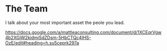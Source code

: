 # The Team
I talk about your most important asset the peole you lead.

https://docs.google.com/a/mattleaconsulting.com/document/d/1XCEqrVgw4b2XGiW2kidmjSdZDsm-5HbCTQc4IHS-OzE/edit#heading=h.su5ceprk297a
